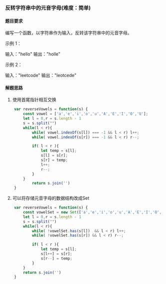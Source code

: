 ### 反转字符串中的元音字母(难度：简单)

#### 题目要求

编写一个函数，以字符串作为输入，反转该字符串中的元音字母。

示例 1：

输入："hello"
输出："holle"

示例 2：

输入："leetcode"
输出："leotcede"

#### 解题思路
1. 使用首尾指针相互交换
```JavaScript
	var reverseVowels = function(s) {
        const vowel = ['a','e','i','o','u','A','E','I','O','U'];
        let l = 0,r = s.length - 1
        s = s.split("")
        while(l < r){
            while( vowel.indexOf(s[l]) === -1 && l < r) l++;
            while( vowel.indexOf(s[r]) === -1 && l < r) r--;

            if( l < r ){
                let temp = s[l];
                s[l] = s[r];
                s[r] = temp;
                l++;
                r--;
            }
        }
            return s.join('')
    }
```
2. 可以将存储元音字母的数据结构改成Set
```JavaScript
	var reverseVowels = function(s) {
        const vowelSet = new Set(['a','e','i','o','u','A','E','I','O','U']);
        let l = 0,r = s.length - 1
        s = s.split("")
        while(l < r){
            while( !vowelSet.has(s[l])  && l < r) l++;
            while( !vowelSet.has(s[r]) && l < r) r--;

            if( l < r ){
                let temp = s[l];
                s[l++] = s[r];
                s[r--] = temp;
            }
        }
        return s.join('')
    }
```